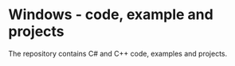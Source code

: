 # Windows - code, example and projects

The repository contains C# and C++ code, examples and projects. 
